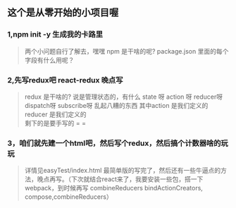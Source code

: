 ## 这个是从零开始的小项目喔


### 1,npm init -y  生成我的卡路里
> 两个小问题自行了解去，嘿嘿
> npm 是干啥的呢?
> package.json 里面的每个字段有什么用呢？


### 2,先写redux吧  react-redux 晚点写
> redux 是干啥的?
> 说是管理状态的，有什么 state 呀  action 呀 reducer呀 dispatch呀 subscribe呀 乱起八糟的东西
> 其中action 是我们定义的  reducer 是我们定义的  
> 剩下的是要手写的 = =

### 3，咱们就先建一个html吧，然后写个redux，然后搞个计数器啥的玩玩
> 详情见easyTest/index.html
> 最简单版的写完了，然后还有一些牛逼点的方法，晚点再写。（下次就结合react来了，我要安装一些包，搭一下webpack，到时候再写 combineReducers bindActionCreators, compose,combineReducers）